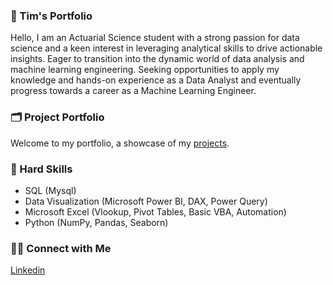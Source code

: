 ### 🙋 Tim's Portfolio

Hello, I am an Actuarial Science student with a strong passion for data science and a keen interest in leveraging analytical skills to drive actionable insights. Eager to transition into the dynamic world of data analysis and machine learning engineering. Seeking opportunities to apply my knowledge and hands-on experience as a Data Analyst and eventually progress towards a career as a Machine Learning Engineer.

### 🗂️ Project Portfolio

Welcome to my portfolio, a showcase of my [projects](https://github.com/Chuntim0303/8-Week-SQL-Challenge).

### 🧰 Hard Skills

- SQL (Mysql)
- Data Visualization (Microsoft Power BI, DAX, Power Query)
- Microsoft Excel (Vlookup, Pivot Tables, Basic VBA, Automation) 
- Python (NumPy, Pandas, Seaborn)

### 👋🏻 Connect with Me

[Linkedin]([https://www.linkedin.com/in/katiehuangx/](https://www.linkedin.com/in/chun-tim-wong-3718a4248/)https://www.linkedin.com/in/chun-tim-wong-3718a4248/)
